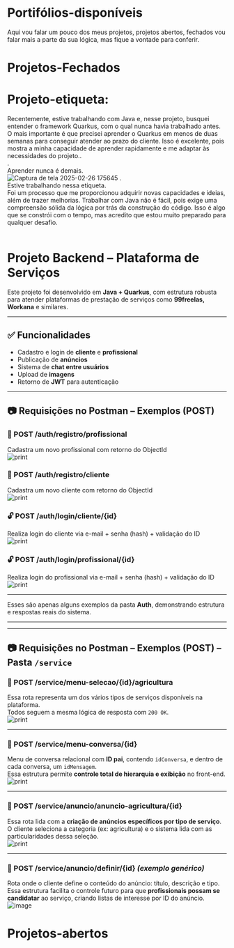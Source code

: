 # Portifólios-disponíveis
Aqui vou falar um pouco dos meus projetos, projetos abertos, fechados vou falar mais a parte da sua lógica, mas fique a vontade para conferir.

# Projetos-Fechados
# Projeto-etiqueta:<br>
Recentemente, estive trabalhando com Java e, nesse projeto, busquei entender o framework Quarkus, com o qual nunca havia trabalhado antes. O mais importante é que precisei aprender o Quarkus em menos de duas semanas para conseguir atender ao prazo do cliente.
Isso é excelente, pois mostra a minha capacidade de aprender rapidamente e me adaptar às necessidades do projeto..<br>
  .<br>Aprender nunca é demais.<br>
![Captura de tela 2025-02-26 175645](https://github.com/user-attachments/assets/23c78774-5bea-4a75-9aad-49b9f4aae79c)
  .<br>Estive trabalhando nessa etiqueta.<br>
Foi um processo que me proporcionou adquirir novas capacidades e ideias, além de trazer melhorias. 
Trabalhar com Java não é fácil, pois exige uma compreensão sólida da lógica por trás da construção do código. 
Isso é algo que se constrói com o tempo, mas acredito que estou muito preparado para qualquer desafio. 
<br><br>
# Projeto Backend – Plataforma de Serviços

Este projeto foi desenvolvido em **Java + Quarkus**, com estrutura robusta para atender plataformas de prestação de serviços como **99freelas, Workana** e similares.

---

## ✅ Funcionalidades

- Cadastro e login de **cliente** e **profissional**
- Publicação de **anúncios**
- Sistema de **chat entre usuários**
- Upload de **imagens**
- Retorno de **JWT** para autenticação

---

## 📷 Requisições no Postman – Exemplos (POST)

### 👤 POST /auth/registro/profissional  
Cadastra um novo profissional com retorno do ObjectId  
![print](https://github.com/user-attachments/assets/07d7c64d-62fa-486a-9d6f-aa76b18313d5)

### 👤 POST /auth/registro/cliente  
Cadastra um novo cliente com retorno do ObjectId  
![print](https://github.com/user-attachments/assets/8ead3fd3-18d6-4be3-b698-287ad4cf6cf4)

### 🔓 POST /auth/login/cliente/{id}  
Realiza login do cliente via e-mail + senha (hash) + validação do ID  
![print](https://github.com/user-attachments/assets/42b68fcc-7570-4a23-989e-3f9ad6521ed2)

### 🔓 POST /auth/login/profissional/{id}  
Realiza login do profissional via e-mail + senha (hash) + validação do ID  
![print](https://github.com/user-attachments/assets/0181be01-0782-4156-b072-ea2242942940)

---

Esses são apenas alguns exemplos da pasta **Auth**, demonstrando estrutura e respostas reais do sistema.

---
---

## 📷 Requisições no Postman – Exemplos (POST) – Pasta `/service`

### 🌱 POST /service/menu-selecao/{id}/agricultura  
Essa rota representa um dos vários tipos de serviços disponíveis na plataforma.  
Todos seguem a mesma lógica de resposta com `200 OK`.  
![print](https://github.com/user-attachments/assets/c05cde1c-1d5e-4bef-b96f-9ac45747f651)

---

### 💬 POST /service/menu-conversa/{id}  
Menu de conversa relacional com **ID pai**, contendo `idConversa`, e dentro de cada conversa, um `idMensagem`.  
Essa estrutura permite **controle total de hierarquia e exibição** no front-end.  
![print](https://github.com/user-attachments/assets/0ea71fdf-155d-4e16-87f4-ee1a197a20d3)

---

### 📢 POST /service/anuncio/anuncio-agricultura/{id}  
Essa rota lida com a **criação de anúncios específicos por tipo de serviço**.  
O cliente seleciona a categoria (ex: agricultura) e o sistema lida com as particularidades dessa seleção.  
![print](https://github.com/user-attachments/assets/25e583f3-5f94-4e11-93fe-4c7c0005d169)

---

### 📝 POST /service/anuncio/definir/{id} *(exemplo genérico)*  
Rota onde o cliente define o conteúdo do anúncio: título, descrição e tipo.  
Essa estrutura facilita o controle futuro para que **profissionais possam se candidatar** ao serviço, criando listas de interesse por ID do anúncio.  
![image](https://github.com/user-attachments/assets/225ee9ce-78ca-4c96-8135-d700c5b88387)


# Projetos-abertos
